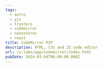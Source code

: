 ```yaml
---
tags:
  - astro
  - yjs
  - trystero
  - codemirror
  - nanostores
  - react
title: CodeMirror P2P
description: HTML, CSS and JS code editor
url: /y-labs/app/codemirror/index.html
pubDate: 2024-03-04T06:00:00.000Z
---
```

